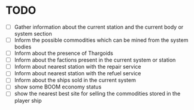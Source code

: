 # TODO
- [ ] Gather information about the current station and the current body or system section
- [ ] Inform the possible commodities which can be mined from the system bodies
- [ ] Inform about the presence of Thargoids
- [ ] Inform about the factions present in the current system or station
- [ ] Inform about nearest station with the repair service 
- [ ] Inform about nearest station with the refuel service
- [ ] Inform about the ships sold in the current system
- [ ] show some BOOM economy status 
- [ ] show the nearest best site for selling the commodities stored in the player ship